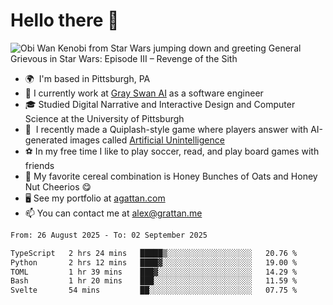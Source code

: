 <!--
**GameDog9988/GameDog9988** is a ✨ _special_ ✨ repository because its `README.md` (this file) appears on your GitHub profile.

Here are some ideas to get you started:

- 🔭 I’m currently working on ...
- 🌱 I’m currently learning ...
- 👯 I’m looking to collaborate on ...
- 🤔 I’m looking for help with ...
- 💬 Ask me about ...
- 📫 How to reach me: ...
- 😄 Pronouns: ...
- ⚡ Fun fact: ...
-->



Hello there 👋
==================================

![Obi Wan Kenobi from Star Wars jumping down and greeting General Grievous in Star Wars: Episode III – Revenge of the Sith](https://github.com/agrattan0820/agrattan0820/assets/51346343/689e56eb-29be-46a5-a079-28ea727b5f7e)


- 🌍  I'm based in Pittsburgh, PA
- 🦢  I currently work at [Gray Swan AI](https://www.grayswan.ai) as a software engineer
- 🎓  Studied Digital Narrative and Interactive Design and Computer Science at the University of Pittsburgh
- 👾  I recently made a Quiplash-style game where players answer with AI-generated images called [Artificial Unintelligence](https://github.com/agrattan0820/artificial-unintelligence)
- ⚽  In my free time I like to play soccer, read, and play board games with friends
- 🥣  My favorite cereal combination is Honey Bunches of Oats and Honey Nut Cheerios 😋
- 🖥️  See my portfolio at [agattan.com](http://agrattan.com/)
- 📫  You can contact me at [alex@grattan.me](mailto:alex@grattan.me)

<!--START_SECTION:waka-->

```txt
From: 26 August 2025 - To: 02 September 2025

TypeScript   2 hrs 24 mins   █████▒░░░░░░░░░░░░░░░░░░░   20.76 %
Python       2 hrs 12 mins   ████▓░░░░░░░░░░░░░░░░░░░░   19.00 %
TOML         1 hr 39 mins    ███▓░░░░░░░░░░░░░░░░░░░░░   14.29 %
Bash         1 hr 20 mins    ███░░░░░░░░░░░░░░░░░░░░░░   11.59 %
Svelte       54 mins         ██░░░░░░░░░░░░░░░░░░░░░░░   07.75 %
```

<!--END_SECTION:waka-->
